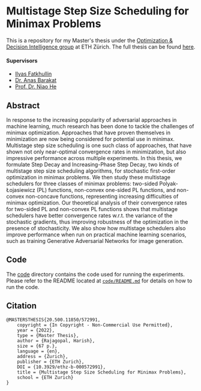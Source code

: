 # Multistage Step Size Scheduling for Minimax Problems

This is a repository for my Master's thesis under the [Optimization & Decision Intelligence group](https://odi.inf.ethz.ch/) at ETH Zürich.
The full thesis can be found [here](https://www.research-collection.ethz.ch/handle/20.500.11850/572991).

#### Supervisors
- [Ilyas Fatkhullin](https://scholar.google.com/citations?user=G2OzFpIAAAAJ)
- [Dr. Anas Barakat](https://scholar.google.com/citations?user=5YyyWPkAAAAJ)
- [Prof. Dr. Niao He](https://odi.inf.ethz.ch/niaohe)

## Abstract

In response to the increasing popularity of adversarial approaches in machine learning, much research has been done to tackle the challenges of minimax optimization.
Approaches that have proven themselves in minimization are now being considered for potential use in minimax.
Multistage step size scheduling is one such class of approaches, that have shown not only near-optimal convergence rates in minimization, but also impressive performance across multiple experiments.
In this thesis, we formulate Step Decay and Increasing-Phase Step Decay, two kinds of multistage step size scheduling algorithms, for stochastic first-order optimization in minimax problems.
We then study these multistage schedulers for three classes of minimax problems: two-sided Polyak-Łojasiewicz (PL) functions, non-convex one-sided PL functions, and non-convex non-concave functions, representing increasing difficulties of minimax optimization.
Our theoretical analysis of their convergence rates for two-sided PL and non-convex PL functions shows that multistage schedulers have better convergence rates w.r.t. the variance of the stochastic gradients, thus improving robustness of the optimization in the presence of stochasticity.
We also show how multistage schedulers also improve performance when run on practical machine learning scenarios, such as training Generative Adversarial Networks for image generation.

## Code

The [code](code/) directory contains the code used for running the experiments.
Please refer to the README located at [`code/README.md`](code/README.md) for details on how to run the code.

## Citation

```
@MASTERSTHESIS{20.500.11850/572991,
	copyright = {In Copyright - Non-Commercial Use Permitted},
	year = {2022},
	type = {Master Thesis},
	author = {Rajagopal, Harish},
	size = {67 p.},
	language = {en},
	address = {Zurich},
	publisher = {ETH Zurich},
	DOI = {10.3929/ethz-b-000572991},
	title = {Multistage Step Size Scheduling for Minimax Problems},
	school = {ETH Zurich}
}
```
